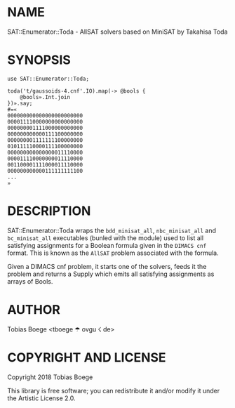 NAME
====

SAT::Enumerator::Toda - AllSAT solvers based on MiniSAT by Takahisa Toda

SYNOPSIS
========

``` perl6
use SAT::Enumerator::Toda;

toda('t/gaussoids-4.cnf'.IO).map(-> @bools {
    @bools».Int.join
})».say;
#=«
000000000000000000000000
000011110000000000000000
000000001111000000000000
000000000000111100000000
000000001111111100000000
010111110000111100000000
000000000000000011110000
000011110000000011110000
001100001111000011110000
000000000000111111111100
...
»
```

DESCRIPTION
===========

SAT::Enumerator::Toda wraps the `bdd_minisat_all`, `nbc_minisat_all` and `bc_minisat_all` executables (bunled with the module) used to list all satisfying assignments for a Boolean formula given in the `DIMACS cnf` format. This is known as the `AllSAT` problem associated with the formula.

Given a DIMACS cnf problem, it starts one of the solvers, feeds it the problem and returns a Supply which emits all satisfying assignments as arrays of Bools.

AUTHOR
======

Tobias Boege <tboege ☂ ovgu ☇ de>

COPYRIGHT AND LICENSE
=====================

Copyright 2018 Tobias Boege

This library is free software; you can redistribute it and/or modify it under the Artistic License 2.0.

